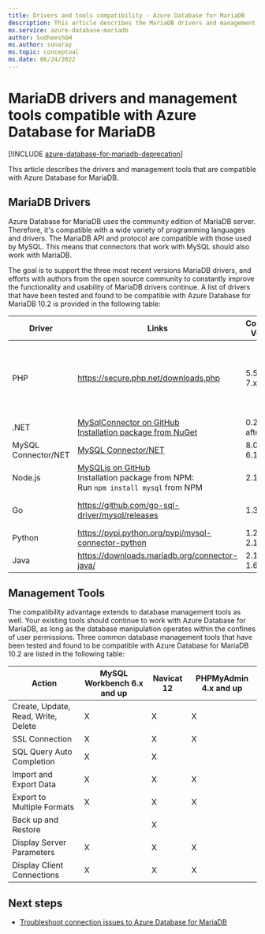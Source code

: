 ```yaml
---
title: Drivers and tools compatibility - Azure Database for MariaDB
description: This article describes the MariaDB drivers and management tools that are compatible with Azure Database for MariaDB. 
ms.service: azure-database-mariadb
author: SudheeshGH
ms.author: sunaray
ms.topic: conceptual
ms.date: 06/24/2022
---
```

# MariaDB drivers and management tools compatible with Azure Database for MariaDB

[!INCLUDE [azure-database-for-mariadb-deprecation](includes/azure-database-for-mariadb-deprecation.md)]

This article describes the drivers and management tools that are compatible with Azure Database for MariaDB.

## MariaDB Drivers

Azure Database for MariaDB uses the community edition of MariaDB server. Therefore, it's compatible with a wide variety of programming languages and drivers. The MariaDB API and protocol are compatible with those used by MySQL. This means that connectors that work with MySQL should also work with MariaDB.

The goal is to support the three most recent versions MariaDB drivers, and efforts with authors from the open source community to constantly improve the functionality and usability of MariaDB drivers continue. A list of drivers that have been tested and found to be compatible with Azure Database for MariaDB 10.2 is provided in the following table:

| **Driver** | **Links** | **Compatible Versions** | **Incompatible Versions** | **Notes** |
| ---|---|---|---|--- |
| PHP | https://secure.php.net/downloads.php | 5.5, 5.6, 7.x | 5.3 | For PHP 7.0 connection with SSL MySQLi, add MYSQLI_CLIENT_SSL_DONT_VERIFY_SERVER_CERT in the connection string. <br> ```mysqli_real_connect($conn, $host, $username, $password, $db_name, 3306, NULL, MYSQLI_CLIENT_SSL_DONT_VERIFY_SERVER_CERT);```<br> PDO set: ```PDO::MYSQL_ATTR_SSL_VERIFY_SERVER_CERT``` option to false. |
| .NET | [MySqlConnector on GitHub](https://github.com/mysql-net/MySqlConnector) <br> [Installation package from NuGet](https://www.nuget.org/packages/MySqlConnector/) | 0.27 and after | 0.26.5 and before | |
| MySQL Connector/NET | [MySQL Connector/NET](https://github.com/mysql/mysql-connector-net) | 8.0, 7.0, 6.10 |  | An encoding bug may cause connections to fail on some non-UTF8 Windows systems. |
| Node.js | [MySQLjs on GitHub](https://github.com/mysqljs/mysql/) <br> Installation package from NPM:<br> Run `npm install mysql` from NPM | 2.15 | 2.14.1 and before | |
| Go | https://github.com/go-sql-driver/mysql/releases | 1.3, 1.4 | 1.2 and before | Use `allowNativePasswords=true` in the connection string for version 1.3. Version 1.4 contains a fix and `allowNativePasswords=true` is no longer required. |
| Python | https://pypi.python.org/pypi/mysql-connector-python | 1.2.3, 2.0, 2.1, 2.2 | 1.2.2 and before | |
| Java | https://downloads.mariadb.org/connector-java/ | 2.1, 2.0, 1.6 | 1.5.5 and before | |

## Management Tools

The compatibility advantage extends to database management tools as well. Your existing tools should continue to work with Azure Database for MariaDB, as long as the database manipulation operates within the confines of user permissions. Three common database management tools that have been tested and found to be compatible with Azure Database for MariaDB 10.2 are listed in the following table:

| Action | **MySQL Workbench 6.x and up** | **Navicat 12** | **PHPMyAdmin 4.x and up** |
| ---|---|---|--- |
| Create, Update, Read, Write, Delete | X | X | X |
| SSL Connection | X | X | X |
| SQL Query Auto Completion | X | X | |
| Import and Export Data | X | X | X |
| Export to Multiple Formats | X | X | X |
| Back up and Restore |  | X | |
| Display Server Parameters | X | X | X |
| Display Client Connections | X | X | X |

## Next steps

- [Troubleshoot connection issues to Azure Database for MariaDB](howto-troubleshoot-common-connection-issues.md)
